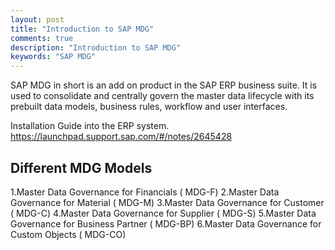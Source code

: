 ```yaml
---
layout: post
title: "Introduction to SAP MDG"
comments: true
description: "Introduction to SAP MDG"
keywords: "SAP MDG"
---
```

SAP MDG in short is an add on product in the SAP ERP business suite.
It is used to consolidate and centrally govern the master data lifecycle with its prebuilt data models, business rules, workflow and user interfaces.

Installation Guide into the ERP system.
https://launchpad.support.sap.com/#/notes/2645428

## Different MDG Models

1.Master Data Governance for Financials ( MDG-F)
2.Master Data Governance for Material ( MDG-M)
3.Master Data Governance for Customer ( MDG-C)
4.Master Data Governance for Supplier ( MDG-S)
5.Master Data Governance for Business Partner ( MDG-BP)
6.Master Data Governance for Custom Objects ( MDG-CO)

